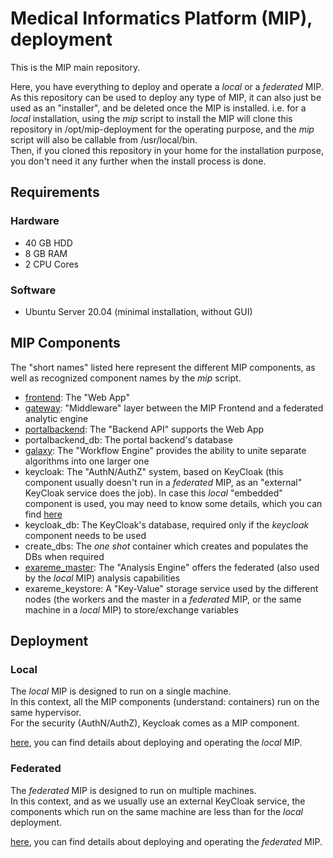 # Medical Informatics Platform (MIP), deployment

This is the MIP main repository.

Here, you have everything to deploy and operate a *local* or a *federated* MIP.  
As this repository can be used to deploy any type of MIP, it can also just be used as an "installer", and be deleted once the MIP is installed. i.e. for a *local* installation, using the *mip* script to install the MIP will clone this repository in /opt/mip-deployment for the operating purpose, and the *mip* script will also be callable from /usr/local/bin.  
Then, if you cloned this repository in your home for the installation purpose, you don't need it any further when the install process is done.

## Requirements
### Hardware
* 40 GB HDD
* 8 GB RAM
* 2 CPU Cores

### Software
* Ubuntu Server 20.04 (minimal installation, without GUI)

## MIP Components
The "short names" listed here represent the different MIP components, as well as recognized component names by the *mip* script.
* <a href="https://github.com/HBPMedical/portal-frontend" target="_blank">frontend</a>: The "Web App"
* <a href="https://github.com/HBPMedical/gateway" target="_blank">gateway</a>: "Middleware" layer between the MIP Frontend and a federated analytic engine
* <a href="https://github.com/HBPMedical/portal-backend" target="_blank">portalbackend</a>: The "Backend API" supports the Web App
* portalbackend_db: The portal backend's database
* <a href="https://github.com/madgik/galaxy" target="_blank">galaxy</a>: The "Workflow Engine" provides the ability to unite separate algorithms into one larger one
* keycloak: The "AuthN/AuthZ" system, based on KeyCloak (this component usually doesn't run in a *federated* MIP, as an "external" KeyCloak service does the job). In case this *local* "embedded" component is used, you may need to know some details, which you can find <a href="documentation/UsersConfiguration.md">here</a>
* keycloak_db: The KeyCloak's database, required only if the *keycloak* component needs to be used
* create_dbs: The *one shot* container which creates and populates the DBs when required
* <a href="https://github.com/madgik/exareme" target="_blank">exareme_master</a>: The "Analysis Engine" offers the federated (also used by the *local* MIP) analysis capabilities
* exareme_keystore: A "Key-Value" storage service used by the different nodes (the workers and the master in a *federated* MIP, or the same machine in a *local* MIP) to store/exchange variables

## Deployment
### Local
The *local* MIP is designed to run on a single machine.  
In this context, all the MIP components (understand: containers) run on the same hypervisor.  
For the security (AuthN/AuthZ), Keycloak comes as a MIP component.

<a href="doc/Readme.md">here</a>, you can find details about deploying and operating the *local* MIP.

### Federated
The *federated* MIP is designed to run on multiple machines.  
In this context, and as we usually use an external KeyCloak service, the components which run on the same machine are less than for the *local* deployment.

<a href="Federation/doc/Readme.md">here</a>, you can find details about deploying and operating the *federated* MIP.
